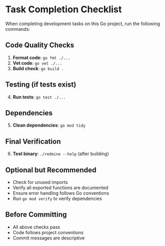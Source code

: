 # Task Completion Checklist

When completing development tasks on this Go project, run the following commands:

## Code Quality Checks
1. **Format code**: `go fmt ./...`
2. **Vet code**: `go vet ./...` 
3. **Build check**: `go build .`

## Testing (if tests exist)
4. **Run tests**: `go test ./...`

## Dependencies
5. **Clean dependencies**: `go mod tidy`

## Final Verification
6. **Test binary**: `./redmine --help` (after building)

## Optional but Recommended
- Check for unused imports
- Verify all exported functions are documented
- Ensure error handling follows Go conventions
- Run `go mod verify` to verify dependencies

## Before Committing
- All above checks pass
- Code follows project conventions
- Commit messages are descriptive